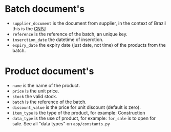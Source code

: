 # Batch document's

- `supplier_document` is the document from supplier, in the context of Brazil this is the [CNPJ](https://www.bing.com/search?q=cnpj%20o%20que%20%C3%A9%20&qs=n&form=QBRE&sp=-1&lq=0&pq=cnpj%20o%20que%20%C3%A9%20&sc=19-13&sk=&cvid=F87B2786BC0041099B14B4FB11AA60E7&ghsh=0&ghacc=0&ghpl=)
- `reference` is the reference of the batch, an unique key.
- `inserction_date` the datetime of inserction.
- `expiry_date` the expiry date (just date, not time) of the products from the batch.

# Product document's

- `name` is the name of the product.
- `price` is the unit price.
- `stock` the valid stock.
- `batch` is the reference of the batch.
- `discount_value` is the price for unit discount (default is zero).
- `item_type` is the type of the product, for example: Construction
- `data_type` is the use of product, for example: `for_sale` is to open for sale. See all "data types" on `app/constants.py`